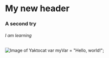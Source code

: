 # My new header
### A second try
###### I am learning
![Image of Yaktocat](https://octodex.github.com/images/yaktocat.png)
var myVar = "Hello, world!";

